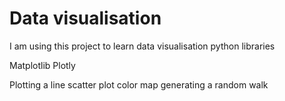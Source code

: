 # Data visualisation

I am using this project to learn data visualisation python libraries

Matplotlib
Plotly

Plotting a line
scatter plot
color map
generating a random walk
